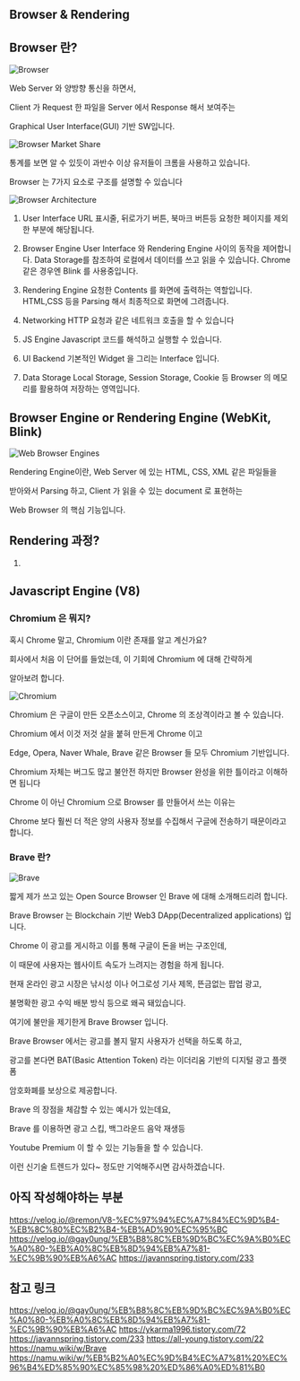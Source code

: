 ## Browser & Rendering


## Browser 란?

![Browser](https://img1.daumcdn.net/thumb/R1280x0/?scode=mtistory2&fname=https%3A%2F%2Fblog.kakaocdn.net%2Fdn%2FbujQhW%2FbtqIarpq4zn%2F4nFWF3eyLMstYCWRKptTrk%2Fimg.png)

Web Server 와 양방향 통신을 하면서, 

Client 가 Request 한 파일을 Server 에서 Response 해서 보여주는 

Graphical User Interface(GUI) 기반 SW입니다.

![Browser Market Share](https://api.backlinko.com/app/uploads/2021/07/desktop-browser-market-share.png)

통계를 보면 알 수 있듯이 과반수 이상 유저들이 크롬을 사용하고 있습니다.


Browser 는 7가지 요소로 구조를 설명할 수 있습니다

![Browser Architecture](https://browserstack.wpenginepowered.com/wp-content/uploads/2022/12/Architecture-of-Web-Browsers-700x564.png)

1. User Interface
URL 표시줄, 뒤로가기 버튼, 북마크 버튼등 요청한 페이지를 제외한 부분에 해당됩니다.

2. Browser Engine
User Interface 와 Rendering Engine 사이의 동작을 제어합니다.
Data Storage를 참조하여 로컬에서 데이터를 쓰고 읽을 수 있습니다.
Chrome 같은 경우엔 Blink 를 사용중입니다.

3. Rendering Engine
요청한 Contents 를 화면에 출력하는 역할입니다.
HTML,CSS 등을 Parsing 해서 최종적으로 화면에 그려줍니다.

4. Networking
HTTP 요청과 같은 네트워크 호출을 할 수 있습니다

5. JS Engine
Javascript 코드를 해석하고 실행할 수 있습니다.

6. UI Backend
기본적인 Widget 을 그리는 Interface 입니다.

7. Data Storage 
Local Storage, Session Storage, Cookie 등 Browser 의 메모리를 활용하여 저장하는 영역입니다.



## Browser Engine or Rendering Engine (WebKit, Blink)

![Web Browser Engines](https://i1.sndcdn.com/artworks-tgPN71cfvxJdy8Dz-xhRQCA-t500x500.jpg)

Rendering Engine이란, Web Server 에 있는 HTML, CSS, XML 같은 파일들을

받아와서 Parsing 하고, Client 가 읽을 수 있는 document 로 표현하는 

Web Browser 의 핵심 기능입니다. 


## Rendering 과정?

1.



## Javascript Engine (V8)





### Chromium 은 뭐지?

혹시 Chrome 말고, Chromium 이란 존재를 알고 계신가요?

회사에서 처음 이 단어를 들었는데, 이 기회에 Chromium 에 대해 간략하게 

알아보려 합니다.

![Chromium](https://mblogthumb-phinf.pstatic.net/MjAyMTAzMTRfMjM3/MDAxNjE1NzI5ODE1NzI1.6wZiGfjXBDnxBhXrP5o9B2SDA4dTH43MUZHQ6hOT7VAg.iah5xa8pR2o_XsFY5yNbkl4gqwVEC1nyiFaABFqe2GYg.JPEG.erke2000/chromium-image.jpg?type=w800)

Chromium 은 구글이 만든 오픈소스이고, Chrome 의 조상격이라고 볼 수 있습니다.

Chromium 에서 이것 저것 살을 붙혀 만든게 Chrome 이고

Edge, Opera, Naver Whale, Brave 같은 Browser 들 모두 Chromium 기반입니다.


Chromium 자체는 버그도 많고 불안전 하지만 Browser 완성을 위한 틀이라고 이해하면 됩니다

Chrome 이 아닌 Chromium 으로 Browser 를 만들어서 쓰는 이유는

Chrome 보다 훨씬 더 적은 양의 사용자 정보를 수집해서 구글에 전송하기 때문이라고 합니다.


### Brave 란?

![Brave](https://upload.wikimedia.org/wikipedia/commons/8/83/Brave_Browser_Welcome_Page.png)

짧게 제가 쓰고 있는 Open Source Browser 인 Brave 에 대해 소개해드리려 합니다.

Brave Browser 는 Blockchain 기반 Web3 DApp(Decentralized applications) 입니다.


Chrome 이 광고를 게시하고 이를 통해 구글이 돈을 버는 구조인데, 

이 때문에 사용자는 웹사이트 속도가 느려지는 경험을 하게 됩니다.

현재 온라인 광고 시장은 낚시성 이나 어그로성 기사 제목, 뜬금없는 팝업 광고, 

불명확한 광고 수익 배분 방식 등으로 왜곡 돼있습니다.


여기에 불만을 제기한게 Brave Browser 입니다. 

Brave Browser 에서는 광고를 볼지 말지 사용자가 선택을 하도록 하고, 

광고를 본다면 BAT(Basic Attention Token) 라는 이더리움 기반의 디지털 광고 플랫폼 

암호화폐를 보상으로 제공합니다.


Brave 의 장점을 체감할 수 있는 예시가 있는데요,

Brave 를 이용하면 광고 스킵, 백그라운드 음악 재생등

Youtube Premium 이 할 수 있는 기능들을 할 수 있습니다.

이런 신기술 트렌드가 있다~ 정도만 기억해주시면 감사하겠습니다.



## 아직 작성해야하는 부분
https://velog.io/@remon/V8-%EC%97%94%EC%A7%84%EC%9D%B4-%EB%8C%80%EC%B2%B4-%EB%AD%90%EC%95%BC
https://velog.io/@gay0ung/%EB%B8%8C%EB%9D%BC%EC%9A%B0%EC%A0%80-%EB%A0%8C%EB%8D%94%EB%A7%81-%EC%9B%90%EB%A6%AC
https://javannspring.tistory.com/233


## 참고 링크
https://velog.io/@gay0ung/%EB%B8%8C%EB%9D%BC%EC%9A%B0%EC%A0%80-%EB%A0%8C%EB%8D%94%EB%A7%81-%EC%9B%90%EB%A6%AC
https://ykarma1996.tistory.com/72
https://javannspring.tistory.com/233
https://all-young.tistory.com/22
https://namu.wiki/w/Brave
https://namu.wiki/w/%EB%B2%A0%EC%9D%B4%EC%A7%81%20%EC%96%B4%ED%85%90%EC%85%98%20%ED%86%A0%ED%81%B0




